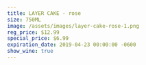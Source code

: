 ```yaml
---
title: LAYER CAKE - rose
size: 750ML
image: /assets/images/layer-cake-rose-1.png
reg_price: $12.99
special_price: $6.99
expiration_date: 2019-04-23 00:00:00 -0600
show_wine: true
---
```


